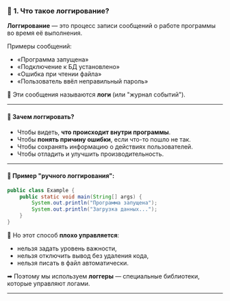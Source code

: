 ### 🔹 **1. Что такое логгирование?**

**Логгирование** — это процесс записи сообщений о работе программы во время её выполнения.

Примеры сообщений:
- «Программа запущена»
- «Подключение к БД установлено»
- «Ошибка при чтении файла»
- «Пользователь ввёл неправильный пароль»

📘 Эти сообщения называются **логи** (или "журнал событий").

---

#### 🧠 Зачем логгировать?
- Чтобы видеть, **что происходит внутри программы**.
- Чтобы **понять причину ошибки**, если что-то пошло не так.
- Чтобы сохранять информацию о действиях пользователей.
- Чтобы отладить и улучшить производительность.

---

#### 📌 Пример "ручного логгирования":

```java
public class Example {
    public static void main(String[] args) {
        System.out.println("Программа запущена");
        System.out.println("Загрузка данных...");
    }
}
```

🔧 Но этот способ **плохо управляется**:
- нельзя задать уровень важности,
- нельзя отключить вывод без удаления кода,
- нельзя писать в файл автоматически.

➡ Поэтому мы используем **логгеры** — специальные библиотеки, которые управляют логами.

---
